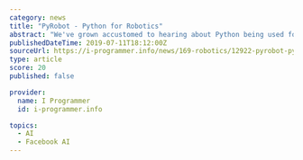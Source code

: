```yaml
---
category: news
title: "PyRobot - Python for Robotics"
abstract: "We've grown accustomed to hearing about Python being used for pretty much everything, albeit mostly for data science. It's time to consider it for robotics too. The same way Python provides a higher level of abstraction over programming concepts, so does ..."
publishedDateTime: 2019-07-11T18:12:00Z
sourceUrl: https://i-programmer.info/news/169-robotics/12922-pyrobot-python-for-robotics.html
type: article
score: 20
published: false

provider:
  name: I Programmer
  id: i-programmer.info

topics:
  - AI
  - Facebook AI
---
```

